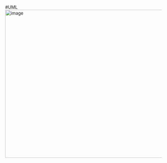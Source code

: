 
#UML
<img width="589" height="475" alt="image" src="https://github.com/user-attachments/assets/c016edbc-1a56-482f-825f-1d2b88fb0e70" />
